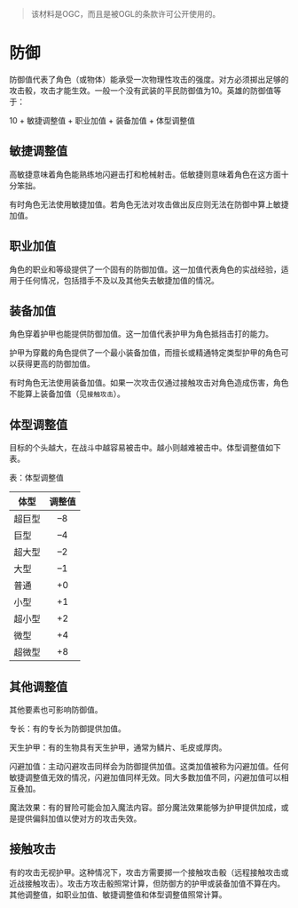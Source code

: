 > 该材料是OGC，而且是被OGL的条款许可公开使用的。

# 防御

防御值代表了角色（或物体）能承受一次物理性攻击的强度。对方必须掷出足够的攻击骰，攻击才能生效。一般一个没有武装的平民防御值为10。英雄的防御值等于：

10 + 敏捷调整值 + 职业加值 + 装备加值 + 体型调整值

## 敏捷调整值

高敏捷意味着角色能熟练地闪避击打和枪械射击。低敏捷则意味着角色在这方面十分笨拙。

有时角色无法使用敏捷加值。若角色无法对攻击做出反应则无法在防御中算上敏捷加值。

## 职业加值

角色的职业和等级提供了一个固有的防御加值。这一加值代表角色的实战经验，适用于任何情况，包括措手不及以及其他失去敏捷加值的情况。

## 装备加值

角色穿着护甲也能提供防御加值。这一加值代表护甲为角色抵挡击打的能力。

护甲为穿戴的角色提供了一个最小装备加值，而擅长或精通特定类型护甲的角色可以获得更高的防御加值。

有时角色无法使用装备加值。如果一次攻击仅通过接触攻击对角色造成伤害，角色不能算上装备加值（见`接触攻击`）。

## 体型调整值

目标的个头越大，在战斗中越容易被击中。越小则越难被击中。体型调整值如下表。

表：体型调整值

|体型|调整值|
|--------|:-----------------:|
|超巨型|–8|
|巨型|–4|
|超大型|–2|
|大型|–1|
|普通|+0|
|小型|+1|
|超小型|+2|
|微型|+4|
|超微型|+8|

## 其他调整值

其他要素也可影响防御值。

专长：有的专长为防御提供加值。

天生护甲：有的生物具有天生护甲，通常为鳞片、毛皮或厚肉。

闪避加值：主动闪避攻击同样会为防御提供加值。这类加值被称为闪避加值。任何敏捷调整值无效的情况，闪避加值同样无效。同大多数加值不同，闪避加值可以相互叠加。

魔法效果：有的冒险可能会加入魔法内容。部分魔法效果能够为护甲提供加成，或是提供偏斜加值以使对方的攻击失效。

## 接触攻击

有的攻击无视护甲。这种情况下，攻击方需要掷一个接触攻击骰（远程接触攻击或近战接触攻击）。攻击方攻击骰照常计算，但防御方的护甲或装备加值不算在内。其他调整值，如职业加值、敏捷调整值和体型调整值照常计算。

